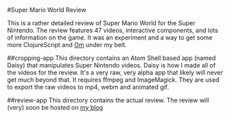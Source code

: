 #Super Mario World Review

This is a rather detailed review of Super Mario World for the Super Nintendo. The review features 47 videos, interactive components, and lots of information on the game. It was an experiment and a way to get some more ClojureScript and [Om](https://github.com/swannodette/om) under my belt.

##cropping-app
This directory contains an Atom Shell based app (named Daisy) that manipulates Super Nintendo videos. Daisy is how I made all of the videos for the review. It's a very raw, very alpha app that likely will never get much beyond that. It requires ffmpeg and ImageMagick. They are used to export the raw videos to mp4, webm and animated gif.

##review-app
This directory contains the actual review. The review will (very) soon be hosted on [my blog](http://www.mattgreer.org)

